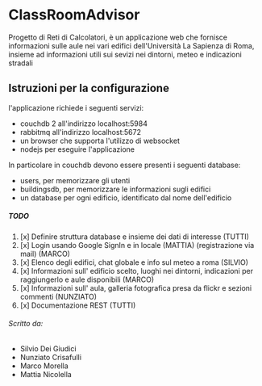 # ClassRoomAdvisor
Progetto di Reti di Calcolatori, è un applicazione web che fornisce informazioni sulle aule nei vari edifici dell'Università La Sapienza di Roma, insieme ad informazioni utili sui sevizi nei dintorni, meteo e indicazioni stradali

## Istruzioni per la configurazione
l'applicazione richiede i seguenti servizi:
* couchdb 2 all'indirizzo localhost:5984
* rabbitmq all'indirizzo localhost:5672
* un browser che supporta l'utilizzo di websocket
* nodejs per eseguire l'applicazione

In particolare in couchdb devono essere presenti i seguenti database:
* users, per memorizzare gli utenti
* buildingsdb, per memorizzare le informazioni sugli edifici
* un database per ogni edificio, identificato dal nome dell'edificio

##### TODO
1. [x] Definire struttura database e insieme dei dati di interesse (TUTTI)
2. [x] Login usando Google SignIn e in locale (MATTIA) (registrazione via mail) (MARCO)
3. [x] Elenco degli edifici, chat globale e info sul meteo a roma (SILVIO)
4. [x] Informazioni sull' edificio scelto, luoghi nei dintorni, indicazioni per raggiungerlo e aule disponibili (MARCO)
5. [x] Informazioni sull' aula, galleria fotografica presa da flickr e sezioni commenti (NUNZIATO)
6. [x] Documentazione REST (TUTTI)

###### Scritto da:
* Silvio Dei Giudici
* Nunziato Crisafulli
* Marco Morella
* Mattia Nicolella
